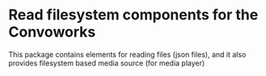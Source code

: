 # Read filesystem components for the Convoworks

This package contains elements for reading files (json files), and it also provides filesystem based media source (for media player)
